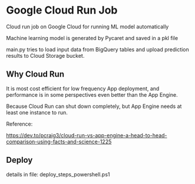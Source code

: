 # Google Cloud Run Job
Cloud run job on Google Cloud for running ML model automatically

Machine learning model is generated by Pycaret and saved in a pkl file

main.py tries to load input data from BigQuery tables and upload prediction results to Cloud Storage bucket. 

## Why Cloud Run

It is most cost efficient for low frequency App deployment, and performance is in some perspectives even better than the App Engine.

Because Cloud Run can shut down completely, but App Engine needs at least one instance to run.

Reference:

https://dev.to/pcraig3/cloud-run-vs-app-engine-a-head-to-head-comparison-using-facts-and-science-1225

## Deploy
details in file: deploy_steps_powershell.ps1
